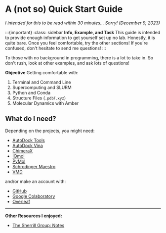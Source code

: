 # A (not so) Quick Start Guide

*I intended for this to be read within 30 minutes... Sorry! (December 9, 2023)*

:::{important}
:class: sidebar
**Info, Example, and Task** This guide is intended to provide enough information to get yourself set up no lab. Honestly, it is quite bare. Once you feel comfortable, try the other sections! If you're confused, don't hesitate to send me questions! 
:::

To those with no background in programming, there is a lot to take in. So don't rush, look at other examples, and ask lots of questions! 

**Objective** Getting comfortable with:

  1. Terminal and Command Line
  2. Supercomputing and SLURM
  3. Python and Conda
  4. Structure Files (`.pdb`/`.xyz`)
  5. Molecular Dynamics with Amber

## What do I need?

Depending on the projects, you might need:

* [AutoDock Tools](https://ccsb.scripps.edu/mgltools/)
* [AutoDock Vina](https://vina.scripps.edu/downloads/)
* [ChimeraX](https://www.cgl.ucsf.edu/chimerax/)
* [IQmol](https://iqmol.org)
* [PyMol](https://pymol.org/edu/)
* [Schrodinger Maestro](https://www.ks.uiuc.edu/Research/vmd/)
* [VMD](https://www.ks.uiuc.edu/Research/vmd/)

and/or make an account with:

* [GitHub](https://github.com)
* [Google Colaboratory](https://colab.research.google.com)
* [Overleaf](https://overleaf.com)

***

**Other Resources I enjoyed:**

  - [The Sherrill Group: Notes](http://vergil.chemistry.gatech.edu/notes/)
